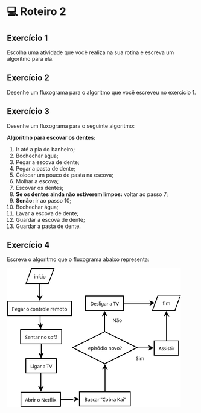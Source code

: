 # 💻 Roteiro 2

## Exercício 1

Escolha uma atividade que você realiza na sua rotina e escreva um algoritmo para ela.

## Exercício 2

Desenhe um fluxograma para o algoritmo que você escreveu no exercício 1.

## Exercício 3 

Desenhe um fluxograma para o seguinte algoritmo:

**Algoritmo para escovar os dentes:**

1. Ir até a pia do banheiro;
2. Bochechar água;
3. Pegar a escova de dente;
4. Pegar a pasta de dente;
5. Colocar um pouco de pasta na escova;
6. Molhar a escova;
7. Escovar os dentes;
8. **Se os dentes ainda não estiverem limpos:** voltar ao passo 7;
9. **Senão:** ir ao passo 10;
10. Bochechar água;
11. Lavar a escova de dente;
12. Guardar a escova de dente;
13. Guardar a pasta de dente.

## Exercício 4 

Escreva o algoritmo que o fluxograma abaixo representa:

<img src="fluxograma-3.png" />


